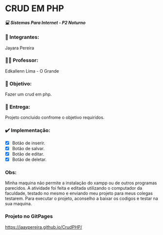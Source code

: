 <h1>CRUD EM PHP</h1>

##### 💻 Sistemas Para Internet - P2 Noturno

### 👯 Integrantes:
Jayara Pereira

### 👨‍🏫 Professor:
Edkallenn Lima - O Grande

### 🎯 Objetivo:
Fazer um crud em php.

### 🚚 Entrega:
Projeto concluido confrome o objetivo requiridos.

### ✔️ Implementação:
- [x] Botão de inserir.
- [x] Botão de salvar.
- [x] Botão de editar.
- [x] Botão de deletar.

### Obs:
Minha maquina não permite a instalação do xampp ou de outros programas parecidos.
A atividade foi feita e editada utilizando o computador da faculdade, testado no mesmo e enviando meu projeto para meus colegas testarem. 
Para executar o projeto, aconselho a baixar os codigos e testar na sua maquina.

### Projeto no GitPages
https://jaaypereira.github.io/CrudPHP/
